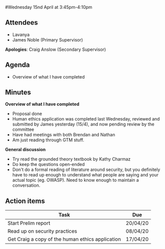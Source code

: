 #Wednesday 15nd April at 3:45pm-4:10pm

## Attendees

- Lavanya
- James Noble (Primary Supervisor)

**Apologies**: Craig Anslow (Secondary Supervisor)

## Agenda

- Overview of what I have completed

## Minutes

**Overview of what I have completed**

- Proposal done
- Human ethics application was completed last Wednesday, reviewed and submitted by James yesterday (15/4), and now pending review by the committee
- Have had meetings with both Brendan and Nathan
- Am just reading through GTM stuff.

**General discussion**

- Try read the grounded theory textbook by Kathy Charmaz
- Do keep the questions open-ended
- Don't do a formal reading of literature around security, but you definitely have to read up enough to understand what people are saying and your actual topic (eg. OWASP). Need to know enough to maintain a conversation.

## Action items

| Task                                             | Due      |
| ------------------------------------------------ | -------- |
| Start Prelim report                              | 20/04/20 |
| Read up on security practices                    | 08/04/20 |
| Get Craig a copy of the human ethics application | 17/04/20 |

